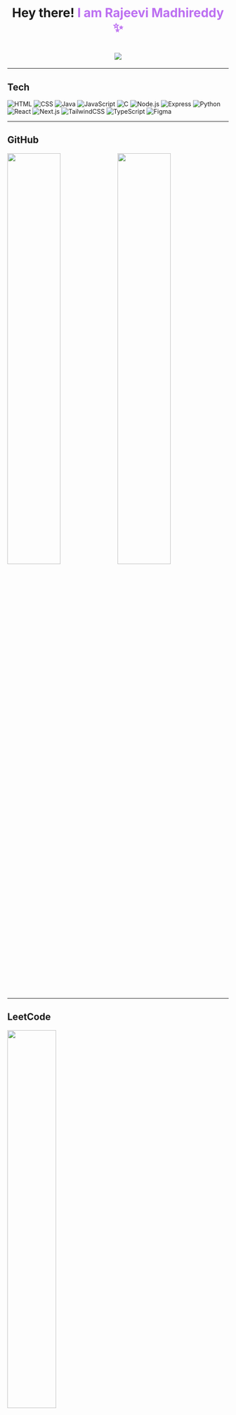 <!-- Header with Galaxy Vibes -->
<h1 align="center" font-family: 'Fira Code'>
      Hey there! <strong style="color: #BC6FF1;">I am Rajeevi Madhireddy ✨</strong>
</h1>



<h1 align="center">
  <img src="https://readme-typing-svg.demolab.com?font=Fira+Code&pause=1000&color=BC6FF1&center=true&vCenter=true&width=1000&lines=Exploring+Blockchain+and+the+Universe;Fueling+curiosity+one+line+at+a+time..." />
</h1>



---

## Tech 

![HTML](https://img.shields.io/badge/HTML5-68507B?style=for-the-badge&logo=html5&logoColor=white)
![CSS](https://img.shields.io/badge/CSS-8D769A?style=for-the-badge&logo=css&logoColor=white)
![Java](https://img.shields.io/badge/Java-28193D?style=for-the-badge&logo=java&logoColor=white)
![JavaScript](https://img.shields.io/badge/JavaScript-68507B?style=for-the-badge&logo=javascript&logoColor=white)
![C](https://img.shields.io/badge/C-46315C?style=for-the-badge&logo=logoColor=white)
![Node.js](https://img.shields.io/badge/Node.js-28193D?style=for-the-badge&logo=nodedotjs&logoColor=white)
![Express](https://img.shields.io/badge/Express-46315C?style=for-the-badge&logo=express&logoColor=white)
![Python](https://img.shields.io/badge/Python-8D769A?style=for-the-badge&logo=python&logoColor=white)
![React](https://img.shields.io/badge/React-28193D?style=for-the-badge&logo=react&logoColor=white)
![Next.js](https://img.shields.io/badge/Next.js-000000?style=for-the-badge&logo=nextdotjs&logoColor=white)
![TailwindCSS](https://img.shields.io/badge/TailwindCSS-46315C?style=for-the-badge&logo=tailwind-css&logoColor=white)
![TypeScript](https://img.shields.io/badge/TypeScript-8D769A?style=for-the-badge&logo=typescript&logoColor=white)
![Figma](https://img.shields.io/badge/Figma-28193D?style=for-the-badge&logo=figma&logoColor=white)

---

## GitHub 

<p>
  <img src="https://github-readme-stats.vercel.app/api?username=rajeevi05&show_icons=true&theme=tokyonight&hide_border=true&bg_color=11001C&title_color=DA70D6&icon_color=BC6FF1&text_color=E0B0FF" width=49%" />
       
  <img src="https://github-readme-streak-stats.herokuapp.com?user=rajeevi05&theme=tokyonight&hide_border=true&ring=DA70D6&fire=BC6FF1&currStreakLabel=FFB6C1&background=11001C" width=49% />
</p>


---

## LeetCode 

 <p >
  <img src="https://leetcard.jacoblin.cool/Rajeevi_Madhireddy?ext=heatmap&theme=dark&font=Fira+Code&bg=000000&border_radius=15&title_color=DDA0FF&heatmap=purple&icon_color=BC6FF1&text_color=E0B0FF" width=47% />
</p>



---

## Let’s Connect Across the Universe

<p align="center">
  <a href="https://www.linkedin.com/in/rajeevi-madhireddy-064a292a5/" target="_blank">
    <img src="https://img.shields.io/badge/LinkedIn-68507B?style=for-the-badge&logo=linkedin&logoColor=white" />
  </a>
  <a href="mailto:rajeevimadhireddy@gmail.com">
    <img src="https://img.shields.io/badge/Gmail-8D769A?style=for-the-badge&logo=gmail&logoColor=white" />
  </a>
  <a href="https://leetcode.com/Rajeevi_Madhireddy/" target="_blank">
    <img src="https://img.shields.io/badge/LeetCode-46315C?style=for-the-badge&logo=leetcode&logoColor=white" />
  </a>
</p>

---

<p align="center">
  <img src="https://komarev.com/ghpvc/?username=rajeevi05&color=BC6FF1&style=flat-square" />
</p>
